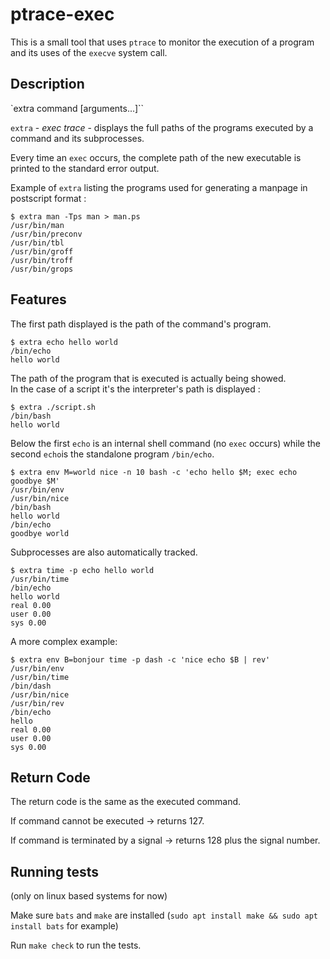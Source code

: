 # ptrace-exec

This is a small tool that uses `ptrace` to monitor the execution of a program and its uses of the `execve` system call.

## Description

`extra command [arguments...]``

`extra`  - *exec trace* - displays the full paths of the programs executed by a command and its subprocesses.

Every time an `exec` occurs, the complete path of the new executable is printed to the standard error output.

Example of `extra` listing the programs used for generating a manpage in postscript format :

```
$ extra man -Tps man > man.ps
/usr/bin/man
/usr/bin/preconv
/usr/bin/tbl
/usr/bin/groff
/usr/bin/troff
/usr/bin/grops
```

## Features

The first path displayed is the path of the command's program.

```
$ extra echo hello world
/bin/echo
hello world
```

The path of the program that is executed is actually being showed.   
In the case of a script it's the interpreter's path is displayed :

```
$ extra ./script.sh
/bin/bash
hello world
```

Below the first `echo` is an internal shell command (no `exec` occurs) while the second `echo`is the standalone program `/bin/echo`.

```
$ extra env M=world nice -n 10 bash -c 'echo hello $M; exec echo goodbye $M'
/usr/bin/env
/usr/bin/nice
/bin/bash
hello world
/bin/echo
goodbye world
```

Subprocesses are also automatically tracked.

```
$ extra time -p echo hello world
/usr/bin/time
/bin/echo
hello world
real 0.00
user 0.00
sys 0.00
```

A more complex example:

```
$ extra env B=bonjour time -p dash -c 'nice echo $B | rev'
/usr/bin/env
/usr/bin/time
/bin/dash
/usr/bin/nice
/usr/bin/rev
/bin/echo
hello
real 0.00
user 0.00
sys 0.00
```

## Return Code

The return code is the same as the executed command. 

If command cannot be executed -> returns 127. 

If command is terminated by a signal -> returns 128 plus the signal number.


## Running tests

(only on linux based systems for now)

Make sure ``bats`` and ``make`` are installed (``sudo apt install make && sudo apt install bats`` for example)

Run ``make check`` to run the tests.